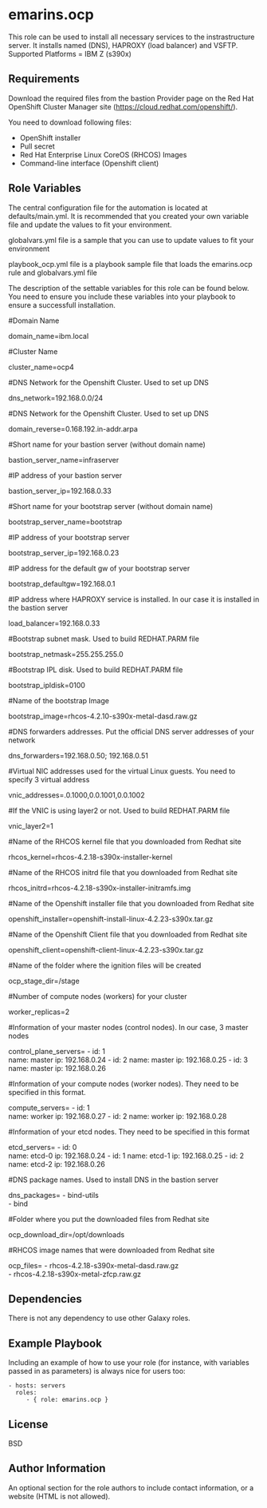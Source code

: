 emarins.ocp
=========

This role can be used to install all necessary services to the instrastructure server.  It installs named (DNS), HAPROXY (load balancer) and VSFTP.
Supported Platforms = IBM Z (s390x)

Requirements
------------

Download the required files from the bastion Provider page on the Red Hat OpenShift Cluster Manager site (https://cloud.redhat.com/openshift/).

You need to download following files:

- OpenShift installer
- Pull secret
- Red Hat Enterprise Linux CoreOS (RHCOS) Images
- Command-line interface (Openshift client)

Role Variables
--------------

The central configuration file for the automation is located at defaults/main.yml. It is recommended that you created your own variable file and update the values to fit your environment.


globalvars.yml file is a sample that you can use to update values to fit your environment


playbook_ocp.yml file is a playbook sample file that loads the emarins.ocp rule and globalvars.yml file


The description of the settable variables for this role can be found below. You need to ensure you include these variables into your playbook to ensure a successfull installation.


#Domain Name

domain_name=ibm.local        

#Cluster Name

cluster_name=ocp4        

#DNS Network for the Openshift Cluster. Used to set up DNS

dns_network=192.168.0.0/24			        

#DNS Network for the Openshift Cluster. Used to set up DNS

domain_reverse=0.168.192.in-addr.arpa			

#Short name for your bastion server (without domain name)

bastion_server_name=infraserver				

#IP address of your bastion server

bastion_server_ip=192.168.0.33				

#Short name for your bootstrap server (without domain name)

bootstrap_server_name=bootstrap

#IP address of your bootstrap server

bootstrap_server_ip=192.168.0.23

#IP address for the default gw of your bootstrap server

bootstrap_defaultgw=192.168.0.1

#IP address where HAPROXY service is installed. In our case it is installed in the bastion server

load_balancer=192.168.0.33

#Bootstrap subnet mask.  Used to build REDHAT.PARM file

bootstrap_netmask=255.255.255.0	

#Bootstrap IPL disk.  Used to build REDHAT.PARM file

bootstrap_ipldisk=0100	

#Name of the bootstrap Image

bootstrap_image=rhcos-4.2.10-s390x-metal-dasd.raw.gz

#DNS forwarders addresses. Put the official DNS server addresses of your network

dns_forwarders=192.168.0.50; 192.168.0.51

#Virtual NIC addresses used for the virtual Linux guests. You need to specify 3 virtual address

vnic_addresses=.0.1000,0.0.1001,0.0.1002

#If the VNIC is using layer2 or not. Used to build REDHAT.PARM file

vnic_layer2=1		

#Name of the RHCOS kernel file that you downloaded from Redhat site

rhcos_kernel=rhcos-4.2.18-s390x-installer-kernel 	

#Name of the RHCOS initrd file that you downloaded from Redhat site

rhcos_initrd=rhcos-4.2.18-s390x-installer-initramfs.img	

#Name of the Openshift installer file that you downloaded from Redhat site

openshift_installer=openshift-install-linux-4.2.23-s390x.tar.gz

#Name of the Openshift Client file that you downloaded from Redhat site

openshift_client=openshift-client-linux-4.2.23-s390x.tar.gz	

#Name of the folder where the ignition files will be created

ocp_stage_dir=/stage					

#Number of compute nodes (workers) for your cluster

worker_replicas=2		

#Information of your master nodes (control nodes). In our case, 3 master nodes

control_plane_servers=
                - id: 1					
    				  name: master
    				  ip: 192.168.0.24
  				- id: 2
    				  name: master
    				  ip: 192.168.0.25
  				- id: 3
    				  name: master
    				  ip: 192.168.0.26
                      
#Information of your compute nodes (worker nodes).  They need to be specified in this format.

compute_servers=
                - id: 1					
    				  name: worker
    				  ip: 192.168.0.27
  				- id: 2
    				  name: worker
    				  ip: 192.168.0.28
                      
#Information of your etcd nodes.  They need to be specified in this format

etcd_servers=
                - id: 0  				
    				  name: etcd-0 
    				  ip: 192.168.0.24
  				- id: 1
    				  name: etcd-1
    				  ip: 192.168.0.25
  				- id: 2
    				  name: etcd-2
    				  ip: 192.168.0.26
                      
#DNS package names.  Used to install DNS in the bastion server

dns_packages=
          - bind-utils				
 				  - bind
                
#Folder where you put the downloaded files from Redhat site

ocp_download_dir=/opt/downloads	

#RHCOS image names that were downloaded from Redhat site

ocp_files=
               - rhcos-4.2.18-s390x-metal-dasd.raw.gz	
               - rhcos-4.2.18-s390x-metal-zfcp.raw.gz


Dependencies
------------

There is not any dependency to use other Galaxy roles.

Example Playbook
----------------

Including an example of how to use your role (for instance, with variables passed in as parameters) is always nice for users too:

    - hosts: servers
      roles:
         - { role: emarins.ocp }

License
-------

BSD

Author Information
------------------

An optional section for the role authors to include contact information, or a website (HTML is not allowed).

